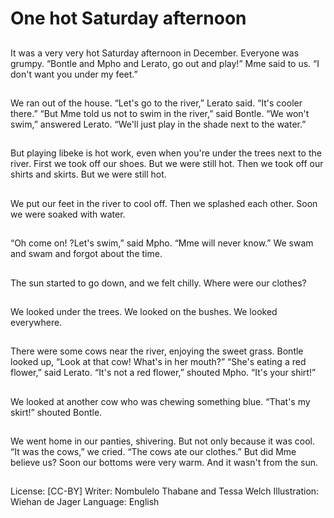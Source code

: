 # One hot Saturday afternoon

##
It was a very very hot Saturday
afternoon in December.
Everyone was grumpy.
“Bontle and Mpho and Lerato,
go out and play!” Mme said to
us.
“I don't want you under my
feet.”

##
We ran out of the house.
“Let's go to the river,” Lerato
said. “It's cooler there.”
“But Mme told us not to swim in
the river,” said Bontle.
“We won't swim,” answered
Lerato. “We'll just play in the
shade next to the water.”

##
But playing libeke is hot work,
even when you're under the
trees next to the river.
First we took off our shoes.
But we were still hot.
Then we took off our shirts and
skirts.
But we were still hot.

##
We put our feet in the river to
cool off.
Then we splashed each other.
Soon we were soaked with
water.

##
“Oh come on! ?Let's swim,”
said Mpho. “Mme will never
know.”
We swam and swam and forgot
about the time.

##
The sun started to go down,
and we felt chilly.
Where were our clothes?

##
We looked under the trees.
We looked on the bushes.
We looked everywhere.

##
There were some cows near the
river, enjoying the sweet grass.
Bontle looked up, “Look at that
cow! What's in her mouth?”
“She's eating a red flower,” said
Lerato.
“It's not a red flower,” shouted
Mpho. “It's your shirt!”

##
We looked at another cow who
was chewing something blue.
“That's my skirt!” shouted
Bontle.

##
We went home in our panties,
shivering. But not only because
it was cool.
“It was the cows,” we cried.
“The cows ate our clothes.”
But did Mme believe us? Soon
our bottoms were very warm.
And it wasn't from the sun.

##
License: [CC-BY]
Writer: Nombulelo Thabane and Tessa Welch
Illustration: Wiehan de Jager
Language: English
